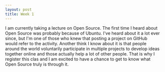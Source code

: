 ```yaml
---
layout: post
title: Week 1
---
```


I am currently taking a lecture on Open Source. The first time I heard about Open Source was probably because of Ubuntu. I've heard about it a lot ever since, but I'm one of those who knew that posting a project on GitHub would refer to the activity. Another think I know about it is that people around the world voluntarily participate in multiple projects to develop ideas together online and those actually help a lot of other people. That is why I register this clas and I am excited to have a chance to get to know what Open Source truly is through it.
